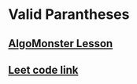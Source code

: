 # Valid Parantheses

## [AlgoMonster Lesson](https://algo.monster/liteproblems/20)

## [ Leet code link ](https://leetcode.com/problems/valid-parentheses/description/)
